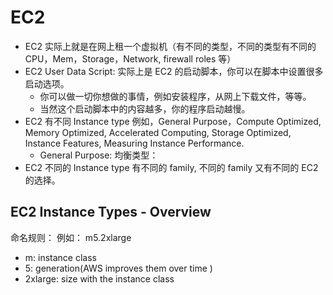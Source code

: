# EC2

- EC2 实际上就是在网上租一个虚拟机（有不同的类型，不同的类型有不同的 CPU，Mem，Storage，Network, firewall roles 等）
- EC2 User Data Script: 实际上是 EC2 的启动脚本，你可以在脚本中设置很多启动选项。
  - 你可以做一切你想做的事情，例如安装程序，从网上下载文件，等等。
  - 当然这个启动脚本中的内容越多，你的程序启动越慢。
- EC2 有不同 Instance type 例如，General Purpose，Compute Optimized, Memory Optimized, Accelerated
  Computing, Storage Optimized, Instance Features, Measuring Instance Performance.
  - General Purpose: 均衡类型：
- EC2 不同的 Instance type 有不同的 family, 不同的 family 又有不同的 EC2 的选择。

## EC2 Instance Types - Overview

命名规则：
例如： m5.2xlarge

- m: instance class
- 5: generation(AWS improves them over time )
- 2xlarge: size with the instance class
